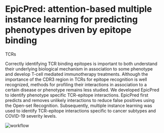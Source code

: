 # EpicPred: attention-based multiple instance learning for predicting phenotypes driven by epitope binding
TCRs

Correctly identifying TCR binding epitopes is important to both understand their underlying biological
mechanism in association to some phenotype and develop T-cell mediated immunotherapy treatments. Although the
importance of the CDR3 region in TCRs for epitope recognition is well recognized, methods for profiling their interactions
in association to a certain disease or phenotype remains less studied. We developed EpicPred to identify phenotype specific
TCR-epitope interactions. EpicPred first predicts and removes unlikely interactions to reduce false positives using the
Open-set Recognition. Subsequently, multiple instance learning was used to identify TCR-epitope interactions specific to
cancer subtypes and COVID-19 severity levels.


![workflow](https://github.com/jaeminjj/TCR-EpiSev/blob/main/images/Workflow.png)
